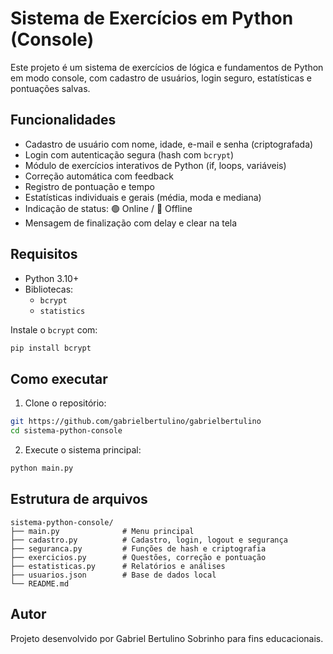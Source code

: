 # Sistema de Exercícios em Python (Console)

Este projeto é um sistema de exercícios de lógica e fundamentos de Python em modo console, com cadastro de usuários, login seguro, estatísticas e pontuações salvas.

## Funcionalidades

- Cadastro de usuário com nome, idade, e-mail e senha (criptografada)
- Login com autenticação segura (hash com `bcrypt`)
- Módulo de exercícios interativos de Python (if, loops, variáveis)
- Correção automática com feedback
- Registro de pontuação e tempo
- Estatísticas individuais e gerais (média, moda e mediana)
- Indicação de status: 🟢 Online / 🔴 Offline
- Mensagem de finalização com delay e clear na tela

## Requisitos

- Python 3.10+
- Bibliotecas:
  - `bcrypt`
  - `statistics`

Instale o `bcrypt` com:
```bash
pip install bcrypt
```

## Como executar

1. Clone o repositório:
```bash
git https://github.com/gabrielbertulino/gabrielbertulino
cd sistema-python-console
```

2. Execute o sistema principal:
```bash
python main.py
```

## Estrutura de arquivos

```
sistema-python-console/
├── main.py              # Menu principal
├── cadastro.py          # Cadastro, login, logout e segurança
├── seguranca.py         # Funções de hash e criptografia
├── exercicios.py        # Questões, correção e pontuação
├── estatisticas.py      # Relatórios e análises
├── usuarios.json        # Base de dados local
└── README.md
```

## Autor

Projeto desenvolvido por Gabriel Bertulino Sobrinho para fins educacionais.
